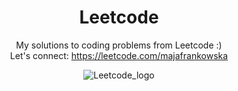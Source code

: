 
<div align = "center">
  
# Leetcode
My solutions to coding problems from Leetcode :) 
<br>
Let's connect: https://leetcode.com/majafrankowska

![Leetcode_logo](https://github.com/majafrankowska/Leetcode/assets/86436235/90a3cff7-816e-4f5f-ba5a-9c4e696d47f8)

</div>
